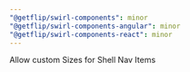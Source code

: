 ```yaml
---
"@getflip/swirl-components": minor
"@getflip/swirl-components-angular": minor
"@getflip/swirl-components-react": minor
---
```


Allow custom Sizes for Shell Nav Items
